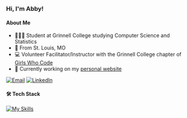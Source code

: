 
### Hi, I'm Abby!
#### About Me
- 👩🏻‍💻  Student at Grinnell College studying Computer Science and Statistics
- 📍  From St. Louis, MO
- 💻  Volunteer Facilitator/Instructor with the Grinnell College chapter of [Girls Who Code](https://girlswhocode.com)
- 🌱  Currently working on my [personal website](https://abigailressner.vercel.app)
<!--TODO: Add resume link-->
  [![Email](https://img.shields.io/badge/-EMAIL-20B2AA?style=for-the-badge)](mailto:contactabbyressner@gmail.com)
  [![LinkedIn](https://img.shields.io/badge/-LINKEDIN-0077B5?style=for-the-badge&logo=linkedin&logoColor=white)](https://www.linkedin.com/in/abby-ressner/)

#### 🛠 Tech Stack

[![My Skills](https://skillicons.dev/icons?i=java,c,cpp,py,html,css,js,ts,tailwind,react,nextjs,r,sqlite,md,latex,linux,github,git,eclipse,vscode,vercel)](https://skillicons.dev)

